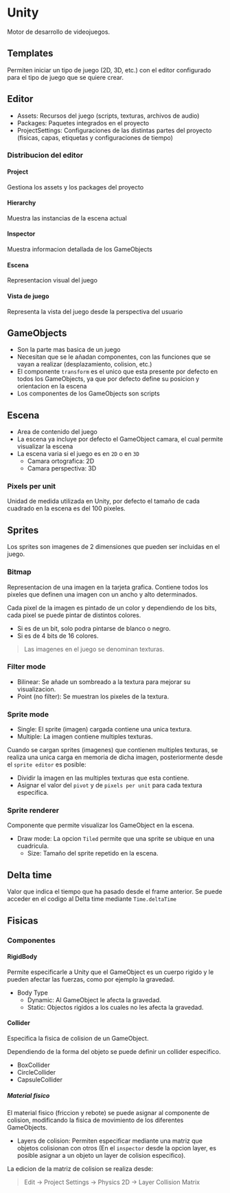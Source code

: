 # Unity

Motor de desarrollo de videojuegos.

## Templates

Permiten iniciar un tipo de juego (2D, 3D, etc.) con el editor configurado para el tipo de juego que se quiere crear.

## Editor

- Assets: Recursos del juego (scripts, texturas, archivos de audio)
- Packages: Paquetes integrados en el proyecto
- ProjectSettings: Configuraciones de las distintas partes del proyecto (fisicas, capas, etiquetas y configuraciones de tiempo)

### Distribucion del editor

#### Project

Gestiona los assets y los packages del proyecto

#### Hierarchy

Muestra las instancias de la escena actual

#### Inspector

Muestra informacion detallada de los GameObjects

#### Escena

Representacion visual del juego

#### Vista de juego

Representa la vista del juego desde la perspectiva del usuario

## GameObjects

- Son la parte mas basica de un juego
- Necesitan que se le añadan componentes, con las funciones que se vayan a realizar (desplazamiento, colision, etc.)
- El componente `transform` es el unico que esta presente por defecto en todos los GameObjects, ya que por defecto define su posicion y orientacion en la escena
- Los componentes de los GameObjects son scripts

## Escena

- Area de contenido del juego
- La escena ya incluye por defecto el GameObject camara, el cual permite visualizar la escena
- La escena varia si el juego es en `2D` o en `3D`
    - Camara ortografica: 2D
    - Camara perspectiva: 3D

### Pixels per unit

Unidad de medida utilizada en Unity, por defecto el tamaño de cada cuadrado en la escena es del 100 pixeles. 

## Sprites

Los sprites son imagenes de 2 dimensiones que pueden ser incluidas en el juego.

### Bitmap

Representacion de una imagen en la tarjeta grafica. Contiene todos los pixeles que definen una imagen con un ancho y alto determinados.

Cada pixel de la imagen es pintado de un color y dependiendo de los bits, cada pixel se puede pintar de distintos colores.
- Si es de un bit, solo podra pintarse de blanco o negro.
- Si es de 4 bits de 16 colores.

> Las imagenes en el juego se denominan texturas.

### Filter mode

- Bilinear: Se añade un sombreado a la textura para mejorar su visualizacion.
- Point (no filter): Se muestran los pixeles de la textura.

### Sprite mode

- Single: El sprite (imagen) cargada contiene una unica textura.
- Multiple: La imagen contiene multiples texturas.

Cuando se cargan sprites (imagenes) que contienen multiples texturas, se realiza una unica carga en memoria de dicha imagen, posteriormente desde el `sprite editor` es posible:
- Dividir la imagen en las multiples texturas que esta contiene.
- Asignar el valor del `pivot` y de `pixels per unit` para cada textura especifica.

### Sprite renderer

Componente que permite visualizar los GameObject en la escena.

- Draw mode: La opcion `Tiled` permite que una sprite se ubique en una cuadricula.
    - Size: Tamaño del sprite repetido en la escena.

## Delta time

Valor que indica el tiempo que ha pasado desde el frame anterior. Se puede acceder en el codigo al Delta time mediante `Time.deltaTime`

## Fisicas

### Componentes

#### RigidBody

Permite especificarle a Unity que el GameObject es un cuerpo rigido y le pueden afectar las fuerzas, como por ejemplo la gravedad.
- Body Type
    - Dynamic: Al GameObject le afecta la gravedad.
    - Static: Objectos rigidos a los cuales no les afecta la gravedad.

#### Collider

Especifica la fisica de colision de un GameObject.

Dependiendo de la forma del objeto se puede definir un collider especifico.
- BoxCollider
- CircleCollider
- CapsuleCollider

##### Material fisico

El material fisico (friccion y rebote) se puede asignar al componente de colision, modificando la fisica de movimiento de los diferentes GameObjects.

- Layers de colision: Permiten especificar mediante una matriz que objetos colisionan con otros (En el `inspector` desde la opcion layer, es posible asignar a un objeto un layer de colision especifico).

La edicion de la matriz de colision se realiza desde:

> Edit -> Project Settings -> Physics 2D -> Layer Collision Matrix